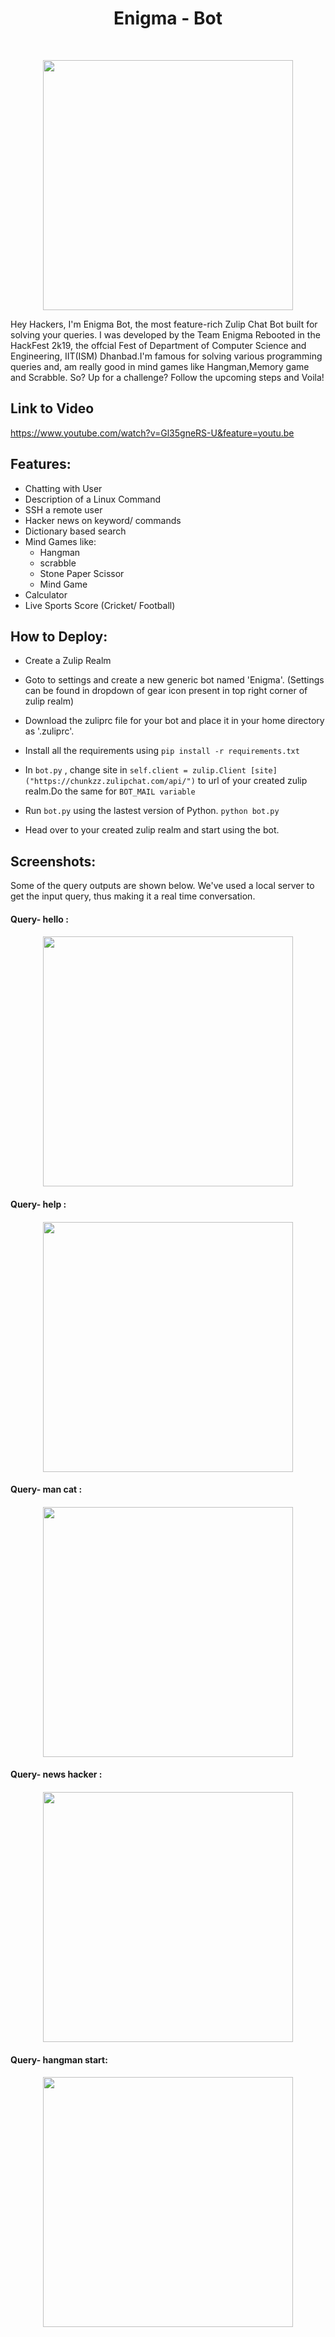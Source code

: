<h1 align="center"> Enigma - Bot </h1> <br>
<p align="center">
<img src = "https://github.com/gauravpandey1998/enigmaBot/blob/master/enigma.jpg" height="400px"/>
</p>
Hey Hackers, I'm Enigma Bot, the most feature-rich Zulip Chat Bot built for solving your queries. I was developed by the Team Enigma Rebooted in the HackFest 2k19, the offcial Fest of Department of Computer Science and Engineering, IIT(ISM) Dhanbad.I'm famous for solving various programming queries and, am really good in mind games like Hangman,Memory game and Scrabble.
So? Up for a challenge? Follow the upcoming steps and Voila!

## Link to Video
https://www.youtube.com/watch?v=Gl35gneRS-U&feature=youtu.be

## Features:
   * Chatting with User
   * Description of a Linux Command
   * SSH a remote user
   * Hacker news on keyword/ commands
   * Dictionary based search
   * Mind Games like:
     * Hangman
     * scrabble
     * Stone Paper Scissor
     * Mind Game
   * Calculator
   * Live Sports Score (Cricket/ Football)
   
## How to Deploy:
   * Create a Zulip Realm
   
   * Goto to settings and create a new generic bot named 'Enigma'. (Settings can be found in dropdown of gear icon present in top right corner of zulip realm)
   
   * Download the zuliprc file for your bot and place it in your home directory as '.zuliprc'.
   
   * Install all the requirements using ``` pip install -r requirements.txt ```
   
   * In ```bot.py``` , change site in ```self.client = zulip.Client [site]("https://chunkzz.zulipchat.com/api/")``` to url of your created zulip realm.Do the same for ```BOT_MAIL variable```
   
   * Run ```bot.py``` using the lastest version of Python. ``` python bot.py ```
   
   * Head over to your created zulip realm and start using the bot.
   
## Screenshots:
Some of the query outputs are shown below. We've used a local server to get the input query, thus making it a real time conversation.
<h4>Query- hello :<h4>
<p align="center">
<img src = "https://github.com/gauravpandey1998/enigmaBot/blob/master/hello.png" height="400px"/>
</p>
<h4>Query- help :<h4>
<p align="center">
<img src = "https://github.com/gauravpandey1998/enigmaBot/blob/master/help.png" height="400px"/>
</p>
<h4>Query- man cat :<h4>
<p align="center">
<img src = "https://github.com/gauravpandey1998/enigmaBot/blob/master/mancat.png" height="400px"/>
</p>
<h4>Query- news hacker :<h4>
<p align="center">
<img src = "https://github.com/gauravpandey1998/enigmaBot/blob/master/hackernews.png" height="400px"/>
</p>
<h4>Query- hangman start:<h4>
<p align="center">
<img src = "https://github.com/gauravpandey1998/enigmaBot/blob/master/hangman.png" height="400px"/>
</p>
